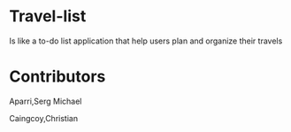 # Travel-list
Is like a to-do list application that help users plan and organize their travels

# Contributors

Aparri,Serg Michael

Caingcoy,Christian
